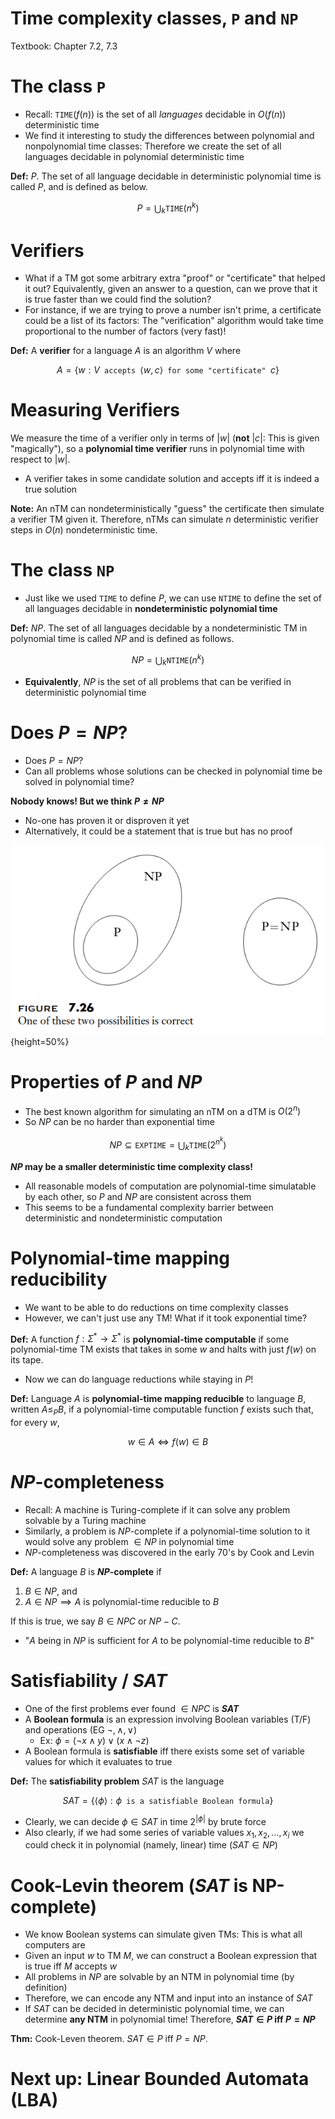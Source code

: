 
# Time complexity classes, `P` and `NP`

Textbook: Chapter 7.2, 7.3

# The class `P`

- Recall: $\texttt{TIME}(f(n))$ is the set of all *languages*
    decidable in $O(f(n))$ deterministic time
- We find it interesting to study the differences between
    polynomial and nonpolynomial time classes: Therefore we
    create the set of all languages decidable in polynomial
    deterministic time

**Def:** $P$. The set of all language decidable in deterministic
polynomial time is called $P$, and is defined as below.

$$
P = \bigcup_{k} \texttt{TIME}(n^k)
$$

# Verifiers

- What if a TM got some arbitrary extra "proof" or "certificate"
    that helped it out? Equivalently, given an answer to a
    question, can we prove that it is true faster than we could
    find the solution?
- For instance, if we are trying to prove a number isn't prime,
    a certificate could be a list of its factors: The
    "verification" algorithm would take time proportional to
    the number of factors (very fast)!

**Def:** A **verifier** for a language $A$ is an algorithm $V$
where

$$
A = \left\{ w : V \texttt{ accepts } \left< w, c \right>
    \texttt{ for some "certificate" } c \right\}
$$

# Measuring Verifiers

We measure the time of a verifier only in terms of $|w|$
(**not** $|c|$: This is given "magically"), so a
**polynomial time verifier** runs in polynomial time with\
respect to $|w|$.

- A verifier takes in some candidate solution and accepts iff it
    is indeed a true solution

**Note:** An nTM can nondeterministically "guess" the
certificate then simulate a verifier TM given it. Therefore,
nTMs can simulate $n$ deterministic verifier steps in $O(n)$
nondeterministic time.

# The class `NP`

- Just like we used $\texttt{TIME}$ to define $P$, we can use
    $\texttt{NTIME}$ to define the set of all languages
    decidable in **nondeterministic polynomial time**

**Def:** $NP$. The set of all languages decidable by a
nondeterministic TM in polynomial time is called $NP$ and is
defined as follows.

$$
NP = \bigcup_{k} \texttt{NTIME}(n^k)
$$

- **Equivalently**, $NP$ is the set of all problems that can be
    verified in deterministic polynomial time

# Does $P = NP$?

- Does $P = NP$?
- Can all problems whose solutions can be checked in polynomial
    time be solved in polynomial time?

**Nobody knows! But we think $P \ne NP$**

- No-one has proven it or disproven it yet
- Alternatively, it could be a statement that is true but has no
    proof

![](figures/p_np.png){height=50%}

# Properties of $P$ and $NP$

- The best known algorithm for simulating an nTM on a dTM is
    $O(2^n)$
- So $NP$ can be no harder than exponential time

$$
NP \subseteq \texttt{EXPTIME} = \bigcup_{k} \texttt{TIME}(2^{n^k})
$$

**$NP$ may be a smaller deterministic time complexity class!**

- All reasonable models of computation are polynomial-time
    simulatable by each other, so $P$ and $NP$ are consistent
    across them
- This seems to be a fundamental complexity barrier between
    deterministic and nondeterministic computation

# Polynomial-time mapping reducibility

- We want to be able to do reductions on time complexity classes
- However, we can't just use any TM! What if it took exponential
    time?

**Def:** A function $f: \Sigma^* \to \Sigma^*$ is
**polynomial-time computable** if some polynomial-time TM exists
that takes in some $w$ and halts with just $f(w)$ on its tape.

- Now we can do language reductions while staying in $P$!

**Def:** Language $A$ is **polynomial-time mapping reducible**
to language $B$, written $A \le_P B$, if a polynomial-time
computable function $f$ exists such that, for every $w$,

$$
w \in A \iff f(w) \in B
$$

# $NP$-completeness

- Recall: A machine is Turing-complete if it can solve any
    problem solvable by a Turing machine
- Similarly, a problem is $NP$-complete if a polynomial-time
    solution to it would solve any problem $\in NP$ in
    polynomial time
- $NP$-completeness was discovered in the early 70's by Cook and
    Levin

**Def:** A language $B$ is **$NP$-complete** if

1. $B \in NP$, and
2. $A \in NP \implies A$ is polynomial-time reducible to $B$

If this is true, we say $B \in NPC$ or $NP-C$.

- "$A$ being in $NP$ is sufficient for $A$ to be polynomial-time
    reducible to $B$"

# Satisfiability / $SAT$

- One of the first problems ever found $\in NPC$ is **$SAT$**
- A **Boolean formula** is an expression involving Boolean
    variables (T/F) and operations (EG $\lnot, \land, \lor$)
    - Ex: $\phi = (\lnot x \land y) \lor (x \land \lnot z)$
- A Boolean formula is **satisfiable** iff there exists some set
    of variable values for which it evaluates to true

**Def:** The **satisfiability problem** $SAT$ is the language

$$
SAT = \left\{ \left< \phi \right> : \phi
    \texttt{ is a satisfiable Boolean formula} \right\}
$$

- Clearly, we can decide $\phi \in SAT$ in time $2^{|\phi|}$ by
    brute force
- Also clearly, if we had some series of variable values
    $x_1, x_2, \ldots, x_i$ we could check it in polynomial
    (namely, linear) time ($SAT \in NP$)

# Cook-Levin theorem ($SAT$ is NP-complete)

- We know Boolean systems can simulate given TMs: This is
    what all computers are
- Given an input $w$ to TM $M$, we can construct a Boolean
    expression that is true iff $M$ accepts $w$
- All problems in $NP$ are solvable by an NTM in polynomial time
    (by definition)
- Therefore, we can encode any NTM and input into an instance of
    $SAT$
- If $SAT$ can be decided in deterministic polynomial time, we
    can determine **any NTM** in polynomial time! Therefore,
    **$SAT \in P$ iff $P = NP$**

**Thm:** Cook-Leven theorem. $SAT \in P$ iff $P = NP$.

# Next up: Linear Bounded Automata (LBA)
